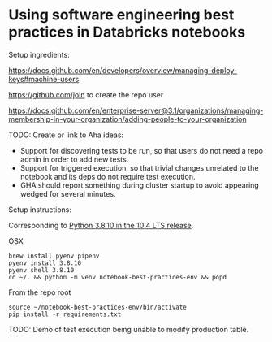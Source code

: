 # Using software engineering best practices in Databricks notebooks

Setup ingredients:

https://docs.github.com/en/developers/overview/managing-deploy-keys#machine-users

https://github.com/join to create the repo user

https://docs.github.com/en/enterprise-server@3.1/organizations/managing-membership-in-your-organization/adding-people-to-your-organization

TODO: Create or link to Aha ideas:

* Support for discovering tests to be run, so that users do not need a repo admin in order to add new tests.
* Support for triggered execution, so that trivial changes unrelated to the notebook and its deps do not require test execution.
* GHA should report something during cluster startup to avoid appearing wedged for several minutes.

Setup instructions:

Corresponding to [Python 3.8.10 in the 10.4 LTS release](https://docs.databricks.com/release-notes/runtime/10.4.html#system-environment).

OSX

```
brew install pyenv pipenv
pyenv install 3.8.10
pyenv shell 3.8.10
cd ~/. && python -m venv notebook-best-practices-env && popd
```

From the repo root
```
source ~/notebook-best-practices-env/bin/activate
pip install -r requirements.txt
```

TODO: Demo of test execution being unable to modify production table.
